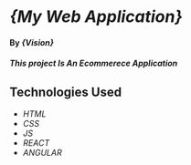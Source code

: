 # _{My Web Application}_

#### By _**{Vision}**_

#### _This project Is An Ecommerece Application_

## Technologies Used

* _HTML_
* _CSS_
* _JS_
* _REACT_
* _ANGULAR_

